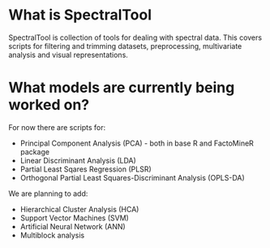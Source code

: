# What is SpectralTool
SpectralTool is collection of tools for dealing with spectral data. This covers scripts for filtering and trimming datasets, preprocessing, multivariate analysis and visual representations.

# What models are currently being worked on?
For now there are scripts for:
- Principal Component Analysis (PCA) - both in base R and FactoMineR package
- Linear Discriminant Analysis (LDA) 
- Partial Least Sqares Regression (PLSR)
- Orthogonal Partial Least Squares-Discriminant Analysis (OPLS-DA)

We are planning to add:
- Hierarchical Cluster Analysis (HCA)
- Support Vector Machines (SVM)
- Artificial Neural Network (ANN)
- Multiblock analysis
 
